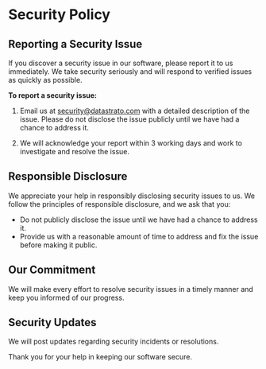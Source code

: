 <!--
  Copyright 2023 Datastrato.
  This software is licensed under the Apache License version 2.
-->

# Security Policy

## Reporting a Security Issue

If you discover a security issue in our software, please report it to us immediately. We take security seriously and will respond to verified issues as quickly as possible.

**To report a security issue:**

1. Email us at [security@datastrato.com](mailto:security@datastrato.com) with a detailed description of the issue. Please do not disclose the issue publicly until we have had a chance to address it.

2. We will acknowledge your report within 3 working days and work to investigate and resolve the issue.

## Responsible Disclosure

We appreciate your help in responsibly disclosing security issues to us. We follow the principles of responsible disclosure, and we ask that you:

- Do not publicly disclose the issue until we have had a chance to address it.
- Provide us with a reasonable amount of time to address and fix the issue before making it public.

## Our Commitment

We will make every effort to resolve security issues in a timely manner and keep you informed of our progress.

## Security Updates

We will post updates regarding security incidents or resolutions.

Thank you for your help in keeping our software secure.

